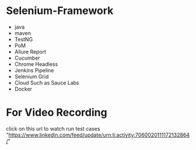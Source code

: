 # Selenium-Framework

 - java 
 - maven 
 - TestNG
 - PoM
 - Allure Report
 - Cucumber 
 - Chrome Headless 
 - Jenkins Pipeline
 - Selenium Grid  
 - Cloud Such as Sauce Labs 
 - Docker 
# For Video Recording
click on this url to watch run test cases "https://www.linkedin.com/feed/update/urn:li:activity:7060020111172132864/"
